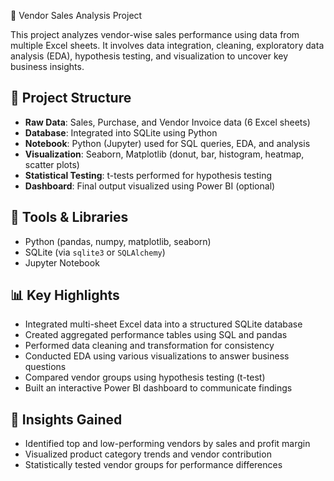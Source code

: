 🧾 Vendor Sales Analysis Project

This project analyzes vendor-wise sales performance using data from multiple Excel sheets. It involves data integration, cleaning, exploratory data analysis (EDA), hypothesis testing, and visualization to uncover key business insights.

## 📂 Project Structure

- **Raw Data**: Sales, Purchase, and Vendor Invoice data (6 Excel sheets)
- **Database**: Integrated into SQLite using Python
- **Notebook**: Python (Jupyter) used for SQL queries, EDA, and analysis
- **Visualization**: Seaborn, Matplotlib (donut, bar, histogram, heatmap, scatter plots)
- **Statistical Testing**: t-tests performed for hypothesis testing
- **Dashboard**: Final output visualized using Power BI (optional)

## 🔧 Tools & Libraries

- Python (pandas, numpy, matplotlib, seaborn)
- SQLite (via `sqlite3` or `SQLAlchemy`)
- Jupyter Notebook


## 📊 Key Highlights

- Integrated multi-sheet Excel data into a structured SQLite database
- Created aggregated performance tables using SQL and pandas
- Performed data cleaning and transformation for consistency
- Conducted EDA using various visualizations to answer business questions
- Compared vendor groups using hypothesis testing (t-test)
- Built an interactive Power BI dashboard to communicate findings

## 🧠 Insights Gained

- Identified top and low-performing vendors by sales and profit margin
- Visualized product category trends and vendor contribution
- Statistically tested vendor groups for performance differences
